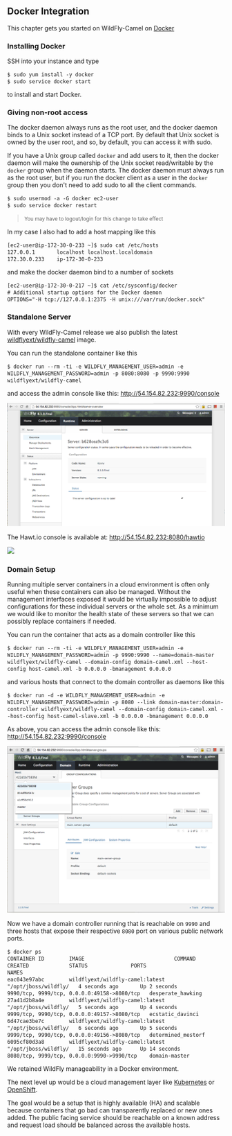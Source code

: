 ## Docker Integration

This chapter gets you started on WildFly-Camel on [Docker](https://www.docker.com/)  

### Installing Docker

SSH into your instance and type 

```
$ sudo yum install -y docker
$ sudo service docker start
``` 

to install and start Docker.

### Giving non-root access

The docker daemon always runs as the root user, and the docker daemon binds to a Unix socket instead of a TCP port. By default that Unix socket is owned by the user root, and so, by default, you can access it with sudo.

If you have a Unix group called `docker` and add users to it, then the docker daemon will make the ownership of the Unix socket read/writable by the `docker` group when the daemon starts. The docker daemon must always run as the root user, but if you run the docker client as a user in the `docker` group then you don't need to add sudo to all the client commands.

```
$ sudo usermod -a -G docker ec2-user
$ sudo service docker restart
``` 

> <small>You may have to logout/login for this change to take effect</small>

In my case I also had to add a host mapping like this

```
[ec2-user@ip-172-30-0-233 ~]$ sudo cat /etc/hosts
127.0.0.1       localhost localhost.localdomain
172.30.0.233	ip-172-30-0-233
```

and make the docker daemon bind to a number of sockets

```
[ec2-user@ip-172-30-0-217 ~]$ cat /etc/sysconfig/docker
# Additional startup options for the Docker daemon
OPTIONS="-H tcp://127.0.0.1:2375 -H unix:///var/run/docker.sock"
```

### Standalone Server

With every WildFly-Camel release we also publish the latest [wildflyext/wildfly-camel](https://registry.hub.docker.com/u/wildflyext/wildfly-camel/) image.

You can run the standalone container like this

```
$ docker run --rm -ti -e WILDFLY_MANAGEMENT_USER=admin -e WILDFLY_MANAGEMENT_PASSWORD=admin -p 8080:8080 -p 9990:9990 wildflyext/wildfly-camel
```

and access the admin console like this: http://54.154.82.232:9990/console

![](../images/console-standalone.png)

The Hawt.io console is available at: http://54.154.82.232:8080/hawtio

![](../images/hawtio-camel-01.png)

### Domain Setup

Running multiple server containers in a cloud environment is often only useful when these containers can also be managed. Without the management interfaces exposed it would be virtually impossible to adjust configurations for these individual servers or the whole set. As a minimum we would like to monitor the health state of these servers so that we can possibly replace containers if needed.

You can run the container that acts as a domain controller like this

```
$ docker run --rm -ti -e WILDFLY_MANAGEMENT_USER=admin -e WILDFLY_MANAGEMENT_PASSWORD=admin -p 9990:9990 --name=domain-master wildflyext/wildfly-camel --domain-config domain-camel.xml --host-config host-camel.xml -b 0.0.0.0 -bmanagement 0.0.0.0
```

and various hosts that connect to the domain controller as daemons like this

```
$ docker run -d -e WILDFLY_MANAGEMENT_USER=admin -e WILDFLY_MANAGEMENT_PASSWORD=admin -p 8080 --link domain-master:domain-controller wildflyext/wildfly-camel --domain-config domain-camel.xml --host-config host-camel-slave.xml -b 0.0.0.0 -bmanagement 0.0.0.0
```

As above, you can access the admin console like this: http://54.154.82.232:9990/console

![](../images/console-domain.png)

Now we have a domain controller running that is reachable on `9990` and three hosts that expose their respective `8080` port on various public network ports.

```
$ docker ps
CONTAINER ID        IMAGE                             COMMAND                CREATED             STATUS              PORTS                                         NAMES
eac043e97abc        wildflyext/wildfly-camel:latest   "/opt/jboss/wildfly/   4 seconds ago       Up 2 seconds        9990/tcp, 9999/tcp, 0.0.0.0:49158->8080/tcp   desperate_hawking    
27a41d2b8a4e        wildflyext/wildfly-camel:latest   "/opt/jboss/wildfly/   5 seconds ago       Up 4 seconds        9999/tcp, 9990/tcp, 0.0.0.0:49157->8080/tcp   ecstatic_davinci     
6d47cae3be7c        wildflyext/wildfly-camel:latest   "/opt/jboss/wildfly/   6 seconds ago       Up 5 seconds        9999/tcp, 9990/tcp, 0.0.0.0:49156->8080/tcp   determined_mestorf   
6095cf80d3a8        wildflyext/wildfly-camel:latest   "/opt/jboss/wildfly/   15 seconds ago      Up 14 seconds       8080/tcp, 9999/tcp, 0.0.0.0:9990->9990/tcp    domain-master        
```

We retained WildFly manageability in a Docker environment.

The next level up would be a cloud management layer like [Kubernetes](https://github.com/GoogleCloudPlatform/kubernetes/blob/master/README.md) or [OpenShift](https://www.openshift.com/products/origin). 

The goal would be a setup that is highly available (HA) and scalable because containers that go bad can transparently replaced or new ones added. The public facing service should be reachable on a known address and request load should be balanced across the available hosts.  






